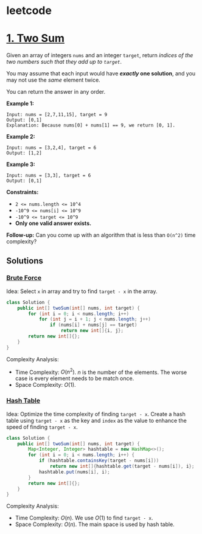 # leetcode


# [1. Two Sum](https://leetcode.com/problems/two-sum/)

Given an array of integers `nums` and an integer `target`, return _indices of the two numbers such that they add up to `target`_.

You may assume that each input would have **_exactly_ one solution**, and you may not use the _same_ element twice.

You can return the answer in any order.

**Example 1:**

```
Input: nums = [2,7,11,15], target = 9
Output: [0,1]
Explanation: Because nums[0] + nums[1] == 9, we return [0, 1].
```

**Example 2:**

```
Input: nums = [3,2,4], target = 6
Output: [1,2]
```

**Example 3:**

```
Input: nums = [3,3], target = 6
Output: [0,1]
```

**Constraints:**

- `2 <= nums.length <= 10^4`
- `-10^9 <= nums[i] <= 10^9`
- `-10^9 <= target <= 10^9`
- **Only one valid answer exists.**

**Follow-up:** Can you come up with an algorithm that is less than `O(n^2)` time complexity?

## Solutions
### [Brute Force](./TwoSum.java)

Idea: Select `x` in array and try to find `target - x` in the array.

```java
class Solution {
    public int[] twoSum(int[] nums, int target) {
        for (int i = 0; i < nums.length; i++)
            for (int j = i + 1; j < nums.length; j++)
                if (nums[i] + nums[j] == target)
                    return new int[]{i, j};
        return new int[]{};
    }
}
```

Complexity Analysis:

- Time Complexity: $O(n^2)$. $n$ is the number of the elements. The worse case is every element needs to be match once.
- Space Complexity: $O(1)$.

### [Hash Table](./TwoSum2.java)

Idea: Optimize the time complexity of finding `target - x`. Create a hash table using `target - x` as the key and `index` as the value to enhance the speed of finding `target - x`.

```java
class Solution {
    public int[] twoSum(int[] nums, int target) {
        Map<Integer, Integer> hashtable = new HashMap<>();
        for (int i = 0; i < nums.length; i++) {
            if (hashtable.containsKey(target - nums[i]))
                return new int[]{hashtable.get(target - nums[i]), i};
            hashtable.put(nums[i], i);
        }
        return new int[]{};
    }
}
```

Complexity Analysis:

- Time Complexity: $O(n)$. We use $O(1)$ to find `target - x`.
- Space Complexity: $O(n)$. The main space is used by hash table.

